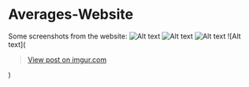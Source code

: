 # Averages-Website

Some screenshots from the website:
![Alt text](https://imgur.com/A8sh2P2)
![Alt text](https://imgur.com/ISPccQw)
![Alt text](https://imgur.com/puSz4r4)
![Alt text](<blockquote class="imgur-embed-pub" lang="en" data-id="FidjnFN"><a href="https://imgur.com/FidjnFN">View post on imgur.com</a></blockquote><script async src="//s.imgur.com/min/embed.js" charset="utf-8"></script>)
